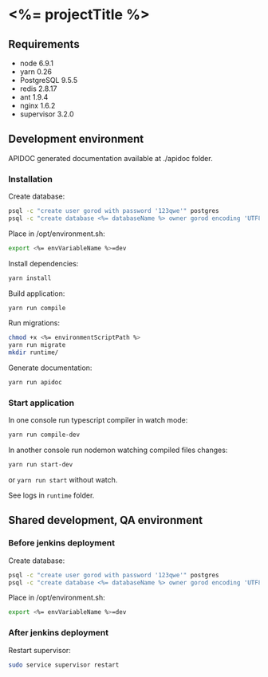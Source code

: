# <%= projectTitle %>

## Requirements

* node 6.9.1
* yarn 0.26
* PostgreSQL 9.5.5
* redis 2.8.17
* ant 1.9.4
* nginx 1.6.2
* supervisor 3.2.0

## Development environment

APIDOC generated documentation available at ./apidoc folder.

### Installation

Create database:
```sh
psql -c "create user gorod with password '123qwe'" postgres
psql -c "create database <%= databaseName %> owner gorod encoding 'UTF8' lc_collate 'ru_RU.UTF-8' LC_CTYPE 'ru_RU.UTF-8' template template0;" postgres
```

Place in /opt/environment.sh:
```sh
export <%= envVariableName %>=dev
```

Install dependencies:
```sh
yarn install

```

Build application:
```sh
yarn run compile
```

Run migrations:
```sh
chmod +x <%= environmentScriptPath %>
yarn run migrate
mkdir runtime/
```

Generate documentation:
```sh
yarn run apidoc
```


### Start application

In one console run typescript compiler in watch mode:
```sh
yarn run compile-dev
```

In another console run nodemon watching compiled files changes:
```sh
yarn run start-dev
```
or `yarn run start` without watch.

See logs in `runtime` folder.


## Shared development, QA environment

### Before jenkins deployment

Create database:
```sh
psql -c "create user gorod with password '123qwe'" postgres
psql -c "create database <%= databaseName %> owner gorod encoding 'UTF8' lc_collate 'ru_RU.UTF-8' LC_CTYPE 'ru_RU.UTF-8' template template0;" postgres
```

Place in /opt/environment.sh:
```sh
export <%= envVariableName %>=dev
```

### After jenkins deployment

Restart supervisor:
```sh
sudo service supervisor restart
```
